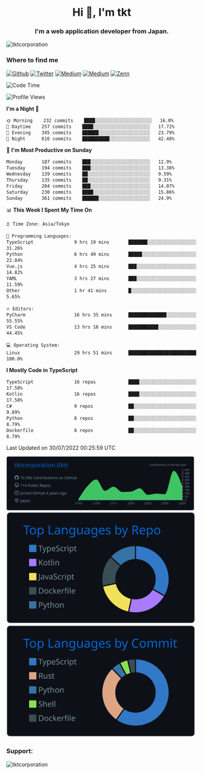 <h1 align="center">Hi 👋, I'm tkt</h1>
<h3 align="center">I'm a web application developer from Japan.</h3>

<p align="left"> <img src="https://komarev.com/ghpvc/?username=tktcorporation&label=Profile%20views&color=0e75b6&style=flat" alt="tktcorporation" /> </p>

<h3>Where to find me</h3>
<p>
<a href="https://github.com/tktcorporation" target="_blank"><img alt="Github" src="https://img.shields.io/badge/GitHub-%2312100E.svg?&style=for-the-badge&logo=Github&logoColor=white" /></a>
<a href="https://twitter.com/tktcorporation" target="_blank"><img alt="Twitter" src="https://img.shields.io/badge/twitter-%231DA1F2.svg?&style=for-the-badge&logo=twitter&logoColor=white" /></a>
<a href="https://www.linkedin.com/in/tktcorporation" target="_blank"><img alt="Medium" src="https://img.shields.io/badge/linkdin-0a66c2.svg?&style=for-the-badge&logo=linkedin&logoColor=white" /></a>
<a href="https://qiita.com/tktcorporation" target="_blank"><img alt="Medium" src="https://img.shields.io/badge/qiita-55C500.svg?&style=for-the-badge&logo=qiita&logoColor=white" /></a>
<a href="https://zenn.dev/tktcorporation" target="_blank"><img alt="Zenn" src="https://img.shields.io/badge/Zenn-3EA8FF.svg?&style=for-the-badge&logo=Zenn&logoColor=white" /></a>
</p>
  
<!--START_SECTION:waka-->
![Code Time](http://img.shields.io/badge/Code%20Time-464%20hrs%2014%20mins-blue)

![Profile Views](http://img.shields.io/badge/Profile%20Views-18-blue)

**I'm a Night 🦉** 

```text
🌞 Morning    232 commits    ████░░░░░░░░░░░░░░░░░░░░░   16.0% 
🌆 Daytime    257 commits    ████░░░░░░░░░░░░░░░░░░░░░   17.72% 
🌃 Evening    345 commits    ██████░░░░░░░░░░░░░░░░░░░   23.79% 
🌙 Night      616 commits    ██████████░░░░░░░░░░░░░░░   42.48%

```
📅 **I'm Most Productive on Sunday** 

```text
Monday       187 commits    ███░░░░░░░░░░░░░░░░░░░░░░   12.9% 
Tuesday      194 commits    ███░░░░░░░░░░░░░░░░░░░░░░   13.38% 
Wednesday    139 commits    ██░░░░░░░░░░░░░░░░░░░░░░░   9.59% 
Thursday     135 commits    ██░░░░░░░░░░░░░░░░░░░░░░░   9.31% 
Friday       204 commits    ███░░░░░░░░░░░░░░░░░░░░░░   14.07% 
Saturday     230 commits    ████░░░░░░░░░░░░░░░░░░░░░   15.86% 
Sunday       361 commits    ██████░░░░░░░░░░░░░░░░░░░   24.9%

```


📊 **This Week I Spent My Time On** 

```text
⌚︎ Time Zone: Asia/Tokyo

💬 Programming Languages: 
TypeScript               9 hrs 19 mins       ███████░░░░░░░░░░░░░░░░░░   31.26% 
Python                   6 hrs 49 mins       █████░░░░░░░░░░░░░░░░░░░░   22.84% 
Vue.js                   4 hrs 25 mins       ███░░░░░░░░░░░░░░░░░░░░░░   14.82% 
YAML                     3 hrs 27 mins       ███░░░░░░░░░░░░░░░░░░░░░░   11.59% 
Other                    1 hr 41 mins        █░░░░░░░░░░░░░░░░░░░░░░░░   5.65%

🔥 Editors: 
PyCharm                  16 hrs 35 mins      ██████████████░░░░░░░░░░░   55.55% 
VS Code                  13 hrs 16 mins      ███████████░░░░░░░░░░░░░░   44.45%

💻 Operating System: 
Linux                    29 hrs 51 mins      █████████████████████████   100.0%

```

**I Mostly Code in TypeScript** 

```text
TypeScript               16 repos            ████░░░░░░░░░░░░░░░░░░░░░   17.58% 
Kotlin                   16 repos            ████░░░░░░░░░░░░░░░░░░░░░   17.58% 
C#                       9 repos             ██░░░░░░░░░░░░░░░░░░░░░░░   9.89% 
Python                   8 repos             ██░░░░░░░░░░░░░░░░░░░░░░░   8.79% 
Dockerfile               8 repos             ██░░░░░░░░░░░░░░░░░░░░░░░   8.79%

```



 Last Updated on 30/07/2022 00:25:59 UTC
<!--END_SECTION:waka-->

[![](https://raw.githubusercontent.com/tktcorporation/tktcorporation/master/profile-summary-card-output/github_dark/0-profile-details.svg)](https://github.com/vn7n24fzkq/github-profile-summary-cards)
[![](https://raw.githubusercontent.com/tktcorporation/tktcorporation/master/profile-summary-card-output/github_dark/1-repos-per-language.svg)](https://github.com/vn7n24fzkq/github-profile-summary-cards) [![](https://raw.githubusercontent.com/tktcorporation/tktcorporation/master/profile-summary-card-output/github_dark/2-most-commit-language.svg)](https://github.com/vn7n24fzkq/github-profile-summary-cards)

<h3 align="left">Support:</h3>
<p><a href="https://www.buymeacoffee.com/tktcorporation"> <img align="left" src="https://cdn.buymeacoffee.com/buttons/v2/default-yellow.png" height="50" width="210" alt="tktcorporation" /></a></p><br><br>

